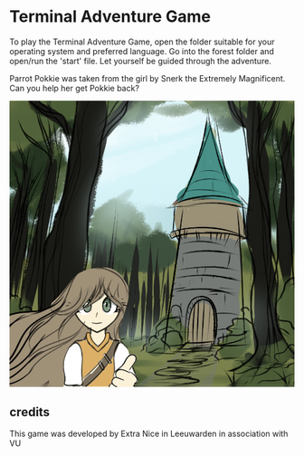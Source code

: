 # Terminal Adventure Game

To play the Terminal Adventure Game, open the folder suitable for your operating system and preferred language. Go into the forest folder and open/run the 'start' file. Let yourself be guided through the adventure.

Parrot Pokkie was taken from the girl by Snerk the Extremely Magnificent. Can you help her get Pokkie back?

![The girl has lost her parrot](https://github.com/AnneliesVlaar/Terminal-Adventure-Game/blob/94c1a1dfa87625bb0089b58de9f461ae5c9932e9/Terminal%20Adventure%20Game%20-%20Windows%20-%20EN/forest/forest.png)

## credits
This game was developed by Extra Nice in Leeuwarden in association with VU
